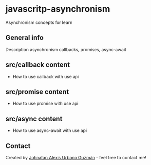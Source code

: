 # javascritp-asynchronism
 Asynchronism concepts for learn

## General info
Description asynchronism callbacks, promises, async-await

## src/callback content
* How to use callback with use api

## src/promise content
* How to use promise with use api

## src/async content
* How to use async-await with use api

## Contact
Created by [Johnatan Alexis Urbano Guzmán](https://www.johnatan.dev) - feel free to contact me!